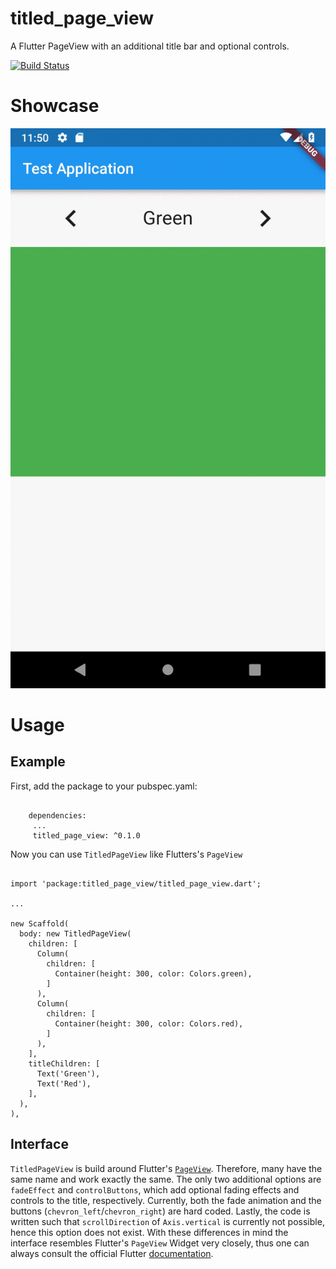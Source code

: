 # titled_page_view
A Flutter PageView with an additional title bar and optional controls.

[![Build Status](https://travis-ci.org/KKleinbeck/titled_page_view.svg?branch=master)](https://travis-ci.org/KKleinbeck/titled_page_view)

# Showcase


![](https://github.com/KKleinbeck/titled_page_view/raw/master/preview.gif)


# Usage

 ## Example

First, add the package to your pubspec.yaml:

```

    dependencies:
     ...
     titled_page_view: ^0.1.0

```

Now you can use `TitledPageView` like Flutters's `PageView`


 ```

 import 'package:titled_page_view/titled_page_view.dart';

 ...

 new Scaffold(
   body: new TitledPageView(
     children: [
       Column(
         children: [
           Container(height: 300, color: Colors.green),
         ]
       ),
       Column(
         children: [
           Container(height: 300, color: Colors.red),
         ]
       ),
     ],
     titleChildren: [
       Text('Green'),
       Text('Red'),
     ],
   ),
 ),
```

 ## Interface

 `TitledPageView` is build around Flutter's [`PageView`](https://docs.flutter.io/flutter/widgets/PageView-class.html). Therefore, many have the same name and work
 exactly the same. The only two additional options are `fadeEffect` and `controlButtons`, which
 add optional fading effects and controls to the title, respectively. Currently, both the fade
 animation and the buttons (`chevron_left`/`chevron_right`) are hard coded. Lastly, the code is
 written such that `scrollDirection` of `Axis.vertical` is currently not possible, hence this
 option does not exist. With these differences in mind the interface resembles Flutter's `PageView`
 Widget very closely, thus one can always consult the official Flutter [documentation](https://docs.flutter.io/flutter/widgets/PageView-class.html).
